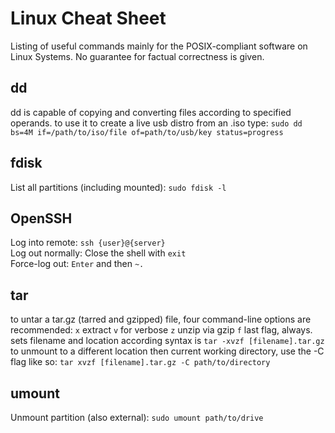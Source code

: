 # Linux Cheat Sheet

Listing of useful commands mainly for the POSIX-compliant software on Linux Systems.
No guarantee for factual correctness is given.

## dd
dd is capable of copying and converting files according to specified operands. to use it to create a live usb distro from an .iso type:
```sudo dd bs=4M if=/path/to/iso/file of=path/to/usb/key status=progress```
## fdisk
List all partitions (including mounted): `sudo fdisk -l` 
## OpenSSH
Log into remote: ```ssh {user}@{server}```  
Log out normally: Close the shell with `exit`  
Force-log out: `Enter` and then `~.` 
## tar
to untar a tar.gz (tarred and gzipped) file, four command-line options are recommended:
`x` extract
`v` for verbose
`z` unzip via gzip
`f` last flag, always. sets filename and location
according syntax is `tar -xvzf [filename].tar.gz`
to unmount to a different location then current working directory, use the -C flag like so: `tar xvzf [filename].tar.gz -C path/to/directory`
## umount
Unmount partition (also external): `sudo umount path/to/drive`
